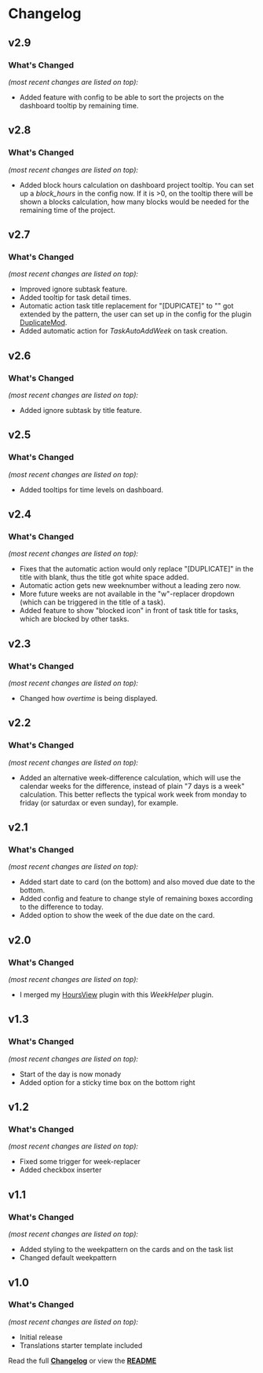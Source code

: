 # Changelog


## v2.9

### What's Changed

_(most recent changes are listed on top):_
- Added feature with config to be able to sort the projects on the dashboard tooltip by remaining time.


## v2.8

### What's Changed

_(most recent changes are listed on top):_
- Added block hours calculation on dashboard project tooltip. You can set up a _block\_hours_ in the config now. If it is >0, on the tooltip there will be shown a blocks calculation, how many blocks would be needed for the remaining time of the project.


## v2.7

### What's Changed

_(most recent changes are listed on top):_
- Improved ignore subtask feature.
- Added tooltip for task detail times.
- Automatic action task title replacement for "[DUPICATE]" to "" got extended by the pattern, the user can set up in the config for the plugin [DuplicateMod](https://github.com/Tagirijus/DuplicateMod).
- Added automatic action for _TaskAutoAddWeek_ on task creation.


## v2.6

### What's Changed

_(most recent changes are listed on top):_
- Added ignore subtask by title feature.


## v2.5

### What's Changed

_(most recent changes are listed on top):_
- Added tooltips for time levels on dashboard.


## v2.4

### What's Changed

_(most recent changes are listed on top):_
- Fixes that the automatic action would only replace "[DUPLICATE]" in the title with blank, thus the title got white space added.
- Automatic action gets new weeknumber without a leading zero now.
- More future weeks are not available in the "w"-replacer dropdown (which can be triggered in the title of a task).
- Added feature to show "blocked icon" in front of task title for tasks, which are blocked by other tasks.


## v2.3

### What's Changed

_(most recent changes are listed on top):_
- Changed how _overtime_ is being displayed.


## v2.2

### What's Changed

_(most recent changes are listed on top):_
- Added an alternative week-difference calculation, which will use the calendar weeks for the difference, instead of plain "7 days is a week" calculation. This better reflects the typical work week from monday to friday (or saturdax or even sunday), for example.


## v2.1

### What's Changed

_(most recent changes are listed on top):_
- Added start date to card (on the bottom) and also moved due date to the bottom.
- Added config and feature to change style of remaining boxes according to the difference to today.
- Added option to show the week of the due date on the card.


## v2.0

### What's Changed

_(most recent changes are listed on top):_
- I merged my [HoursView](https://github.com/Tagirijus/HoursView) plugin with this _WeekHelper_ plugin.


## v1.3

### What's Changed

_(most recent changes are listed on top):_
- Start of the day is now monady
- Added option for a sticky time box on the bottom right


## v1.2

### What's Changed

_(most recent changes are listed on top):_
- Fixed some trigger for week-replacer
- Added checkbox inserter

## v1.1

### What's Changed

_(most recent changes are listed on top):_
- Added styling to the weekpattern on the cards and on the task list
- Changed default weekpattern


## v1.0

### What's Changed

_(most recent changes are listed on top):_
- Initial release
- Translations starter template included


Read the full [**Changelog**](../master/changelog.md "See changes") or view the [**README**](../master/README.md "View README")
